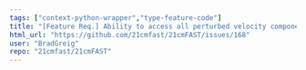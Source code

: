 ```yaml
---
tags: ["context-python-wrapper","type-feature-code"]
title: "[Feature Req.] Ability to access all perturbed velocity components (also alternate line-of-sight direction)"
html_url: "https://github.com/21cmfast/21cmFAST/issues/168"
user: "BradGreig"
repo: "21cmfast/21cmFAST"
---
```


